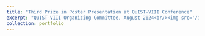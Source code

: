 ```yaml
---
title: "Third Prize in Poster Presentation at QuIST-VIII Conference"
excerpt: "QuIST-VIII Organizing Committee, August 2024<br/><img src='/images/20240804.png'>"
collection: portfolio
---
```



